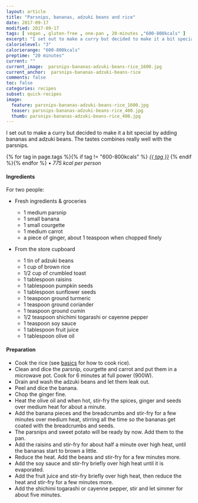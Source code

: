 ```yaml
---
layout: article
title: "Parsnips, bananas, adzuki beans and rice"
date: 2017-09-17
modified: 2017-09-17
tags: [ vegan , gluten-free , one-pan , 20-minutes ,"600-800kcals" ]
excerpt: "I set out to make a curry but decided to make it a bit special by adding bananas and adzuki beans."
calorielevel: "3"
calorierange: "600-800kcals"
preptime: "20 minutes"
current: ""
current_image:  parsnips-bananas-adzuki-beans-rice_1600.jpg
current_anchor:  parsnips-bananas-adzuki-beans-rice
comments: false
toc: false
categories: recipes
subset: quick-recipes
image:
  feature: parsnips-bananas-adzuki-beans-rice_1600.jpg
  teaser: parsnips-bananas-adzuki-beans-rice_400.jpg
  thumb: parsnips-bananas-adzuki-beans-rice_400.jpg
---
```


I set out to make a curry but decided to make it a bit special by adding bananas and adzuki beans. The tastes combines really well with the parsnips.


{% for tag in page.tags %}{% if tag != "600-800kcals" %}&nbsp;<a class="post-tag" href="{{ site.url}}/tags/#{{ tag }}">_{{ tag }}_</a>&nbsp;{% endif %}{% endfor %} &bull;&nbsp;<em>775&nbsp;kcal&nbsp;per&nbsp;person</em>&nbsp;&nbsp;<a href="{{ site.url}}/tags/#600-800kcals"><img src="{{ site.url }}/images/battery_lvl_3.png" style="height:1.0em;"></a>

#### Ingredients

For two people:

- Fresh ingredients & groceries

  - 1 medium parsnip
  - 1 small banana
  - 1 small courgette
  - 1 medium carrot
  - a piece of ginger, about 1 teaspoon when chopped finely

- From the store cupboard  
  - 1 tin of adzuki beans  
  - 1 cup of brown rice
  - 1/2 cup of crumbled toast
  - 1 tablespoon raisins
  - 1 tablespoon pumpkin seeds
  - 1 tablespoon sunflower seeds
  - 1 teaspoon ground turmeric
  - 1 teaspoon ground coriander
  - 1 teaspoon ground cumin
  - 1/2 teaspoon shichimi togarashi or cayenne pepper
  - 1 teaspoon soy sauce
  - 1 tablespoon fruit juice
  - 1 tablespoon olive oil

#### Preparation

- Cook the rice  (see <a href="{{ site.url }}/basics">basics</a> for how to cook rice).
- Clean and dice the parsnip, courgette and carrot and put them in a microwave pot. Cook for 6 minutes at full power (900W).
- Drain and wash the adzuki beans and let them leak out.
- Peel and dice the banana.
- Chop the ginger fine.
- Heat the olive oil and when hot, stir-fry the spices, ginger and seeds over medium heat for about a minute.
- Add the banana pieces and the breadcrumbs and stir-fry for a few minutes over medium heat, stirring all the time so the bananas get coated with the breadcrumbs and seeds.
- The parsnips and sweet potato will be ready by now. Add them to the pan.
- Add the raisins and stir-fry for about half a minute over high heat, until the bananas start to brown a little.
- Reduce the heat. Add the beans and stir-fry for a few minutes more.
- Add the soy sauce and stir-fry briefly over high heat until it is evaporated.
- Add the fruit juice and stir-fry briefly over high heat, then reduce the heat and stir-fry for a few minutes more.
- Add the shichimi togarashi or cayenne pepper, stir and let simmer for about five minutes.
